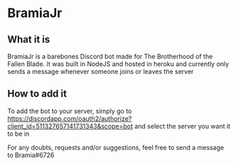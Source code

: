 # BramiaJr

## What it is

BramiaJr is a barebones Discord bot made for The Brotherhood of the Fallen Blade. It was built in NodeJS and hosted in heroku and currently only sends a message whenever someone joins or leaves the server

## How to add it

To add the bot to your server, simply go to https://discordapp.com/oauth2/authorize?client_id=511327657141731343&scope=bot and select the server you want it to be in

For any doubts, requests and/or suggestions, feel free to send a message to Bramia#6726
